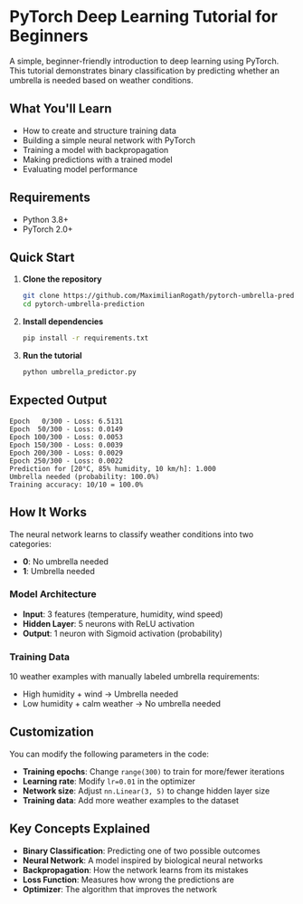 # PyTorch Deep Learning Tutorial for Beginners

A simple, beginner-friendly introduction to deep learning using PyTorch. This tutorial demonstrates binary classification by predicting whether an umbrella is needed based on weather conditions.

## What You'll Learn

- How to create and structure training data
- Building a simple neural network with PyTorch
- Training a model with backpropagation
- Making predictions with a trained model
- Evaluating model performance

## Requirements

- Python 3.8+
- PyTorch 2.0+

## Quick Start

1. **Clone the repository**
   ```bash
   git clone https://github.com/MaximilianRogath/pytorch-umbrella-prediction.git
   cd pytorch-umbrella-prediction
   ```

2. **Install dependencies**
   ```bash
   pip install -r requirements.txt
   ```

3. **Run the tutorial**
   ```bash
   python umbrella_predictor.py
   ```

## Expected Output

```
Epoch   0/300 - Loss: 6.5131
Epoch  50/300 - Loss: 0.0149
Epoch 100/300 - Loss: 0.0053
Epoch 150/300 - Loss: 0.0039
Epoch 200/300 - Loss: 0.0029
Epoch 250/300 - Loss: 0.0022
Prediction for [20°C, 85% humidity, 10 km/h]: 1.000
Umbrella needed (probability: 100.0%)
Training accuracy: 10/10 = 100.0%
```

## How It Works

The neural network learns to classify weather conditions into two categories:
- **0**: No umbrella needed
- **1**: Umbrella needed

### Model Architecture
- **Input**: 3 features (temperature, humidity, wind speed)
- **Hidden Layer**: 5 neurons with ReLU activation
- **Output**: 1 neuron with Sigmoid activation (probability)

### Training Data
10 weather examples with manually labeled umbrella requirements:
- High humidity + wind → Umbrella needed
- Low humidity + calm weather → No umbrella needed

## Customization

You can modify the following parameters in the code:

- **Training epochs**: Change `range(300)` to train for more/fewer iterations
- **Learning rate**: Modify `lr=0.01` in the optimizer
- **Network size**: Adjust `nn.Linear(3, 5)` to change hidden layer size
- **Training data**: Add more weather examples to the dataset

## Key Concepts Explained

- **Binary Classification**: Predicting one of two possible outcomes
- **Neural Network**: A model inspired by biological neural networks
- **Backpropagation**: How the network learns from its mistakes
- **Loss Function**: Measures how wrong the predictions are
- **Optimizer**: The algorithm that improves the network